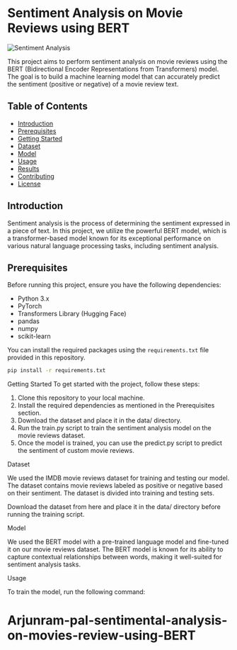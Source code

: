 # Sentiment Analysis on Movie Reviews using BERT

![Sentiment Analysis](https://img.shields.io/badge/Sentiment%20Analysis-BERT-blue)

This project aims to perform sentiment analysis on movie reviews using the BERT (Bidirectional Encoder Representations from Transformers) model. The goal is to build a machine learning model that can accurately predict the sentiment (positive or negative) of a movie review text.

## Table of Contents

- [Introduction](#introduction)
- [Prerequisites](#prerequisites)
- [Getting Started](#getting-started)
- [Dataset](#dataset)
- [Model](#model)
- [Usage](#usage)
- [Results](#results)
- [Contributing](#contributing)
- [License](#license)

## Introduction

Sentiment analysis is the process of determining the sentiment expressed in a piece of text. In this project, we utilize the powerful BERT model, which is a transformer-based model known for its exceptional performance on various natural language processing tasks, including sentiment analysis.

## Prerequisites

Before running this project, ensure you have the following dependencies:

- Python 3.x
- PyTorch
- Transformers Library (Hugging Face)
- pandas
- numpy
- scikit-learn

You can install the required packages using the `requirements.txt` file provided in this repository.

```bash
pip install -r requirements.txt
```

Getting Started
To get started with the project, follow these steps:

1. Clone this repository to your local machine.
2. Install the required dependencies as mentioned in the Prerequisites section.
3. Download the dataset and place it in the data/ directory.
4. Run the train.py script to train the sentiment analysis model on the movie reviews dataset.
5. Once the model is trained, you can use the predict.py script to predict the sentiment of custom movie reviews.

Dataset

We used the IMDB movie reviews dataset for training and testing our model. The dataset contains movie reviews labeled as positive or negative based on their sentiment. The dataset is divided into training and testing sets.

Download the dataset from here and place it in the data/ directory before running the training script.

Model

We used the BERT model with a pre-trained language model and fine-tuned it on our movie reviews dataset. The BERT model is known for its ability to capture contextual relationships between words, making it well-suited for sentiment analysis tasks.

Usage

To train the model, run the following command:

# Arjunram-pal-sentimental-analysis-on-movies-review-using-BERT
